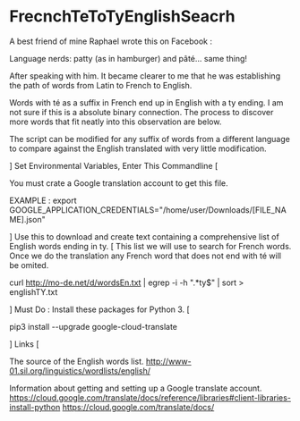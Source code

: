 # FrecnchTeToTyEnglishSeacrh

A best friend of mine Raphael wrote this on Facebook :

Language nerds:
patty (as in hamburger) and pâté...
same thing!

After speaking with him.  It became clearer to me that he was establishing the path of words from Latin to French to English.

Words with té as a suffix in French end up in English with a ty ending.  I am not sure if this is a absolute binary connection.  The process to discover more words that fit neatly into this observation are below.

The script can be modified for any suffix of words from a different language to compare against the English translated with very little modification. 


] Set Environmental Variables, Enter This Commandline [

You must crate a Google translation account to get this file.

EXAMPLE :  export GOOGLE_APPLICATION_CREDENTIALS="/home/user/Downloads/[FILE_NAME].json"

]    Use this to download and create text containing a comprehensive list of English words ending in ty.  [
This list we will use to search for French words.  Once we do the translation any French word that does not end with té  will be omited.

curl http://mo-de.net/d/wordsEn.txt  | egrep -i -h ".*ty$" | sort > englishTY.txt

] Must Do : Install these packages for Python 3. [

pip3 install --upgrade google-cloud-translate

] Links [

The source of the English words list. 
http://www-01.sil.org/linguistics/wordlists/english/

Information about getting and setting up a Google translate account.
https://cloud.google.com/translate/docs/reference/libraries#client-libraries-install-python
https://cloud.google.com/translate/docs/
